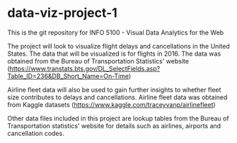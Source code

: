# data-viz-project-1

This is the git repository for INFO 5100 - Visual Data Analytics for the Web

The project will look to visualize flight delays and cancellations in the United States. The data that will be visualized is for flights in 2016. The data was obtained from the Bureau of Transportation Statistics' website (https://www.transtats.bts.gov/DL_SelectFields.asp?Table_ID=236&DB_Short_Name=On-Time)

Airline fleet data will also be used to gain further insights to whether fleet size contributes to delays and cancellations. Airline fleet data was obtained from Kaggle datasets (https://www.kaggle.com/traceyvanp/airlinefleet)

Other data files included in this project are lookup tables from the Bureau of Transportation statistics' website for details such as airlines, airports and cancellation codes.
